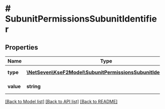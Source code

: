 # # SubunitPermissionsSubunitIdentifier

## Properties

Name | Type | Description | Notes
------------ | ------------- | ------------- | -------------
**type** | [**\NetSeven\KseF2Model\SubunitPermissionsSubunitIdentifierType**](SubunitPermissionsSubunitIdentifierType.md) | Typ identyfikatora. |
**value** | **string** | Wartość identyfikatora. |

[[Back to Model list]](../../README.md#models) [[Back to API list]](../../README.md#endpoints) [[Back to README]](../../README.md)
